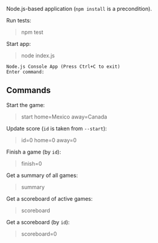 Node.js-based application (`npm install` is a precondition).

Run tests:
> npm test

Start app:
> node index.js
```
Node.js Console App (Press Ctrl+C to exit)
Enter command:
```

## Commands

Start the game:
> start home=Mexico away=Canada

Update score (`id` is taken from `--start`): 
> id=0 home=0 away=0

Finish a game (by `id`):
> finish=0 

Get a summary of all games:
> summary

Get a scoreboard of active games:
> scoreboard

Get a scoreboard (by `id`):
> scoreboard=0

